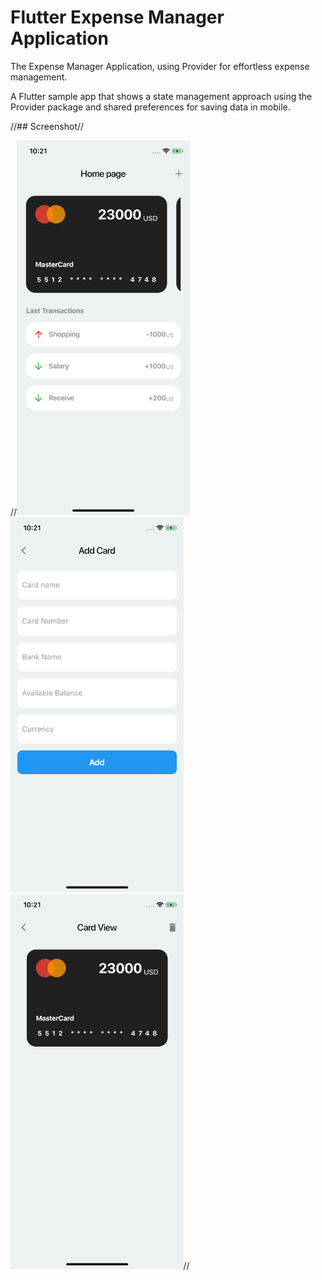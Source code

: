 # Flutter Expense Manager Application

The Expense Manager Application, using Provider for effortless expense management.

A Flutter sample app that shows a state management approach using the Provider package and shared preferences for saving data in mobile.


//## Screenshot//

//<img src="assets/images/preview1.png" height="600em" /><img src="assets/images/preview2.png" height="600em" /><img src="assets/images/preview3.png" height="600em" />//


